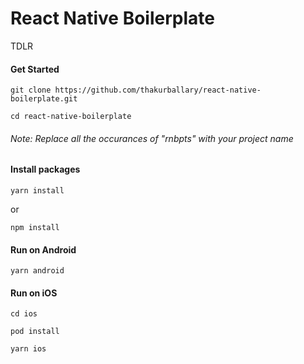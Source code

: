 # React Native Boilerplate
TDLR
#### Get Started

```
git clone https://github.com/thakurballary/react-native-boilerplate.git 

cd react-native-boilerplate
```

###### Note: Replace all the occurances of "rnbpts" with your project name

#### Install packages

```
yarn install
```
or
```
npm install
```


#### Run on Android

```
yarn android
```


#### Run on iOS

```
cd ios 

pod install 

yarn ios
```
